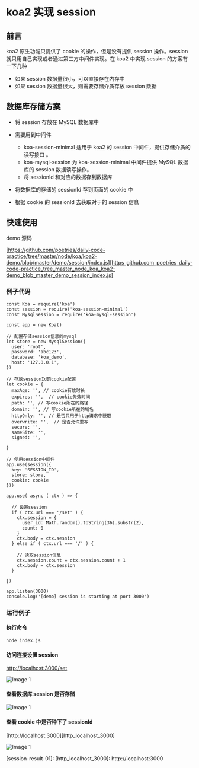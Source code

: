 # koa2 实现 session

## 前言

koa2 原生功能只提供了 cookie 的操作，但是没有提供 session 操作。session 就只用自己实现或者通过第三方中间件实现。在 koa2 中实现 session 的方案有一下几种

- 如果 session 数据量很小，可以直接存在内存中
- 如果 session 数据量很大，则需要存储介质存放 session 数据

## 数据库存储方案

- 将 session 存放在 MySQL 数据库中
- 需要用到中间件

  - koa-session-minimal 适用于 koa2 的 session 中间件，提供存储介质的读写接口 。
  - koa-mysql-session 为 koa-session-minimal 中间件提供 MySQL 数据库的 session 数据读写操作。
  - 将 sessionId 和对应的数据存到数据库

- 将数据库的存储的 sessionId 存到页面的 cookie 中
- 根据 cookie 的 sessionId 去获取对于的 session 信息

## 快速使用

demo 源码

[https://github.com/poetries/daily-code-practice/tree/master/node/koa/koa2-demo/blob/master/demo/session/index.js][https_github.com_poetries_daily-code-practice_tree_master_node_koa_koa2-demo_blob_master_demo_session_index.js]

### 例子代码

    const Koa = require('koa')
    const session = require('koa-session-minimal')
    const MysqlSession = require('koa-mysql-session')

    const app = new Koa()

    // 配置存储session信息的mysql
    let store = new MysqlSession({
      user: 'root',
      password: 'abc123',
      database: 'koa_demo',
      host: '127.0.0.1',
    })

    // 存放sessionId的cookie配置
    let cookie = {
      maxAge: '', // cookie有效时长
      expires: '',  // cookie失效时间
      path: '', // 写cookie所在的路径
      domain: '', // 写cookie所在的域名
      httpOnly: '', // 是否只用于http请求中获取
      overwrite: '',  // 是否允许重写
      secure: '',
      sameSite: '',
      signed: '',

    }

    // 使用session中间件
    app.use(session({
      key: 'SESSION_ID',
      store: store,
      cookie: cookie
    }))

    app.use( async ( ctx ) => {

      // 设置session
      if ( ctx.url === '/set' ) {
        ctx.session = {
          user_id: Math.random().toString(36).substr(2),
          count: 0
        }
        ctx.body = ctx.session
      } else if ( ctx.url === '/' ) {

        // 读取session信息
        ctx.session.count = ctx.session.count + 1
        ctx.body = ctx.session
      }

    })

    app.listen(3000)
    console.log('[demo] session is starting at port 3000')

### 运行例子

#### 执行命令

    node index.js

#### 访问连接设置 session

[http://localhost:3000/set][http_localhost_3000_set]

![Image 1](_media/cf80ac117ad4433f8db2ae07c3a4bec3.png)

#### 查看数据库 session 是否存储

![Image 1](_media/22c82062b90f445ab44482e9e633b551.png)

#### 查看 cookie 中是否种下了 sessionId

[http://localhost:3000][http_localhost_3000]

![Image 1](_media/d86674dec64d4eb29dacd4fdf7526dbd.png)

[https_github.com_poetries_daily-code-practice_tree_master_node_koa_koa2-demo_blob_master_demo_session_index.js]: https://github.com/poetries/daily-code-practice/tree/master/node/koa/koa2-demo/blob/master/demo/session/index.js
[http_localhost_3000_set]: http://localhost:3000/set

[session-result-01]:
[http_localhost_3000]: http://localhost:3000
